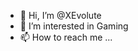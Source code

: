 - 👋 Hi, I’m @XEvolute
- 👀 I’m interested in Gaming
- 📫 How to reach me ...

<!---
#EvoluteX is a play2earn game running on Binance smart chain, that combines NFTs and gaming. Earn #Evox coin by fighting, feeding and training your digital pets.
--->
